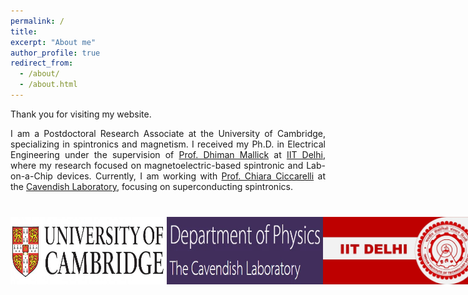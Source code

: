 ```yaml
---
permalink: /
title: 
excerpt: "About me"
author_profile: true
redirect_from: 
  - /about/
  - /about.html
---
```


Thank you for visiting my website. 

<p style="text-align: justify;">
    I am a Postdoctoral Research Associate at the University of Cambridge, specializing in spintronics and magnetism. I received my Ph.D. in Electrical Engineering under the supervision of 
    <a href="https://sites.google.com/site/dhimanmallick/home">Prof. Dhiman Mallick</a> at 
    <a href="https://home.iitd.ac.in/">IIT Delhi</a>, where my research focused on magnetoelectric-based spintronic and Lab-on-a-Chip devices. 
    Currently, I am working with <a href="https://www.ciccarelli.phy.cam.ac.uk/">Prof. Chiara Ciccarelli</a> at the 
    <a href="https://www.phy.cam.ac.uk/">Cavendish Laboratory</a>, focusing on superconducting spintronics.
</p>

<div style="margin-top: 40px; display: flex; justify-content: space-between; gap: 0px;">
  <img src="/images/l1.jpg" alt="Logo 1" style="width: 250px;">
  <img src="/images/l2.jpg" alt="Logo 2" style="width: 250px;">
  <img src="/images/l3.jpg" alt="Logo 3" style="width: 250px;">
</div>
